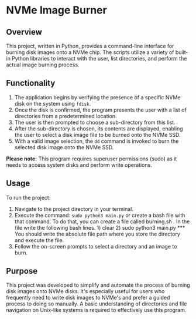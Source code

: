 # NVMe Image Burner

## Overview
This project, written in Python, provides a command-line interface for burning disk images onto a NVMe chip. The scripts utilize a variety of built-in Python libraries to interact with the user, list directories, and perform the actual image burning process.

## Functionality
1. The application begins by verifying the presence of a specific NVMe disk on the system using `fdisk`.
2. Once the disk is confirmed, the program presents the user with a list of directories from a predetermined location.
3. The user is then prompted to choose a sub-directory from this list.
4. After the sub-directory is chosen, its contents are displayed, enabling the user to select a disk image file to be burned onto the NVMe SSD.
5. With a valid image selection, the `dd` command is invoked to burn the selected disk image onto the NVMe SSD.

**Please note:** This program requires superuser permissions (sudo) as it needs to access system disks and perform write operations.

## Usage
To run the project:

1. Navigate to the project directory in your terminal.
2. Execute the command: `sudo python3 main.py` or create a bash file with that command.
    To do that, you can create a file called burning.sh . 
    In the file write the following bash lines. 
        1) clear
        2) sudo python3 main.py   *** You should write the absolute file path where you store the directory and execute the file.
3. Follow the on-screen prompts to select a directory and an image to burn.

## Purpose
This project was developed to simplify and automate the process of burning disk images onto NVMe disks. It's especially useful for users who frequently need to write disk images to NVMe's and prefer a guided process to doing so manually. A basic understanding of directories and file navigation on Unix-like systems is required to effectively use this program.

